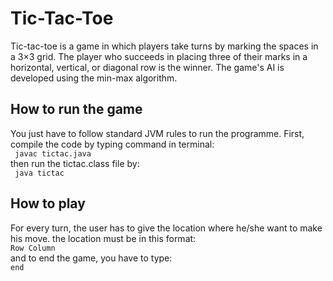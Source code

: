 # Tic-Tac-Toe  
Tic-tac-toe is a game in which players take turns by marking the spaces in a 3×3 grid.
The player who succeeds in placing three of their marks in a horizontal, vertical, or diagonal row is the winner. The game's AI is developed using the min-max algorithm.
## How to run the game
You just have to follow standard JVM rules to run the programme.
First, compile the code by typing command in terminal:  
``` javac tictac.java```  
then run the tictac.class file by:  
``` java tictac```
## How to play  
For every turn, the user has to give the location where he/she want to make his move.
the location must be in this format:  
```Row Column```  
and to end the game, you have to type:  
```end```  

 
